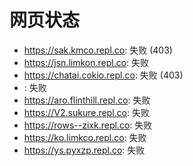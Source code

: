 # 网页状态
- https://sak.kmco.repl.co: 失败 (403)
- https://jsn.limkon.repl.co: 失败
- https://chatai.cokio.repl.co: 失败 (403)
- : 失败
- https://aro.flinthill.repl.co: 失败
- https://V2.sukure.repl.co: 失败
- https://rows--zixk.repl.co: 失败
- https://ko.limkco.repl.co: 失败
- https://ys.pyxzp.repl.co: 失败
